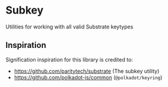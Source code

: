 # Subkey
Utilities for working with all valid Substrate keytypes

## Inspiration
Signification inspiration for this library is credited to:
- https://github.com/paritytech/substrate (The subkey utility)
- https://github.com/polkadot-js/common (`@polkadot/keyring`)

